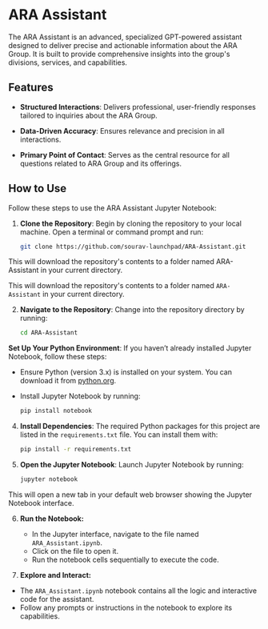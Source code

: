 
# ARA Assistant

The ARA Assistant is an advanced, specialized GPT-powered assistant designed to deliver precise and actionable information about the ARA Group. It is built to provide comprehensive insights into the group's divisions, services, and capabilities.

## Features

- **Structured Interactions**: Delivers professional, user-friendly responses tailored to inquiries about the ARA Group.

- **Data-Driven Accuracy**: Ensures relevance and precision in all interactions.

- **Primary Point of Contact**: Serves as the central resource for all questions related to ARA Group and its offerings.

## How to Use

Follow these steps to use the ARA Assistant Jupyter Notebook:

1. **Clone the Repository**:  Begin by cloning the repository to your local machine. Open a terminal or command prompt and run:

	```bash
	git clone https://github.com/sourav-launchpad/ARA-Assistant.git
	```

This will download the repository's contents to a folder named ARA-Assistant in your current directory.

This will download the repository's contents to a folder named `ARA-Assistant` in your current directory.

2.  **Navigate to the Repository**: Change into the repository directory by running:

	```bash
    cd ARA-Assistant
	```  

**Set Up Your Python Environment**: If you haven’t already installed Jupyter Notebook, follow these steps:

-   Ensure Python (version 3.x) is installed on your system. You can download it from [python.org](https://www.python.org/).
-   Install Jupyter Notebook by running:

	```bash
    pip install notebook
	```  
4. **Install Dependencies**:
   The required Python packages for this project are listed in the `requirements.txt` file. You can install them with:

   ```bash
   pip install -r requirements.txt
   ```

5. **Open the Jupyter Notebook**:
   Launch Jupyter Notebook by running:

   ```bash
   jupyter notebook
   ```
This will open a new tab in your default web browser showing the Jupyter Notebook interface.

6. **Run the Notebook:**
	- In the Jupyter interface, navigate to the file named `ARA_Assistant.ipynb`.
	- Click on the file to open it.
	- Run the notebook cells sequentially to execute the code.

7. **Explore and Interact:**
- The `ARA_Assistant.ipynb` notebook contains all the logic and interactive code for the assistant.
- Follow any prompts or instructions in the notebook to explore its capabilities.